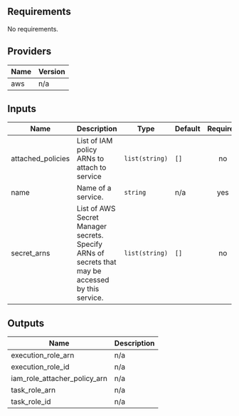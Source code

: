 ## Requirements

No requirements.

## Providers

| Name | Version |
|------|---------|
| aws | n/a |

## Inputs

| Name | Description | Type | Default | Required |
|------|-------------|------|---------|:--------:|
| attached\_policies | List of IAM policy ARNs to attach to service | `list(string)` | `[]` | no |
| name | Name of a service. | `string` | n/a | yes |
| secret\_arns | List of AWS Secret Manager secrets. Specify ARNs of secrets that may be accessed by this service. | `list(string)` | `[]` | no |

## Outputs

| Name | Description |
|------|-------------|
| execution\_role\_arn | n/a |
| execution\_role\_id | n/a |
| iam\_role\_attacher\_policy\_arn | n/a |
| task\_role\_arn | n/a |
| task\_role\_id | n/a |

